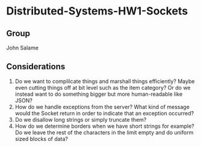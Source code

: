# Distributed-Systems-HW1-Sockets

## Group
John Salame

## Considerations 
1. Do we want to complilcate things and marshall things efficiently? Maybe even cutting things off at bit level such as the item category?
Or do we instead want to do something bigger but more human-readable like JSON?
2. How do we handle exceptions from the server? What kind of message would the Socket return in order to indicate that an exception occurred?
3. Do we disallow long strings or simply truncate them?
4. How do we determine borders when we have short strings for example?
Do we leave the rest of the characters in the limit empty and do uniform sized blocks of data?
